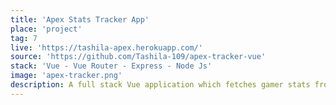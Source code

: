 ```yaml
---
title: 'Apex Stats Tracker App'
place: 'project'
tag: 7
live: 'https://tashila-apex.herokuapp.com/'
source: 'https://github.com/Tashila-109/apex-tracker-vue'
stack: 'Vue - Vue Router - Express - Node Js'
image: 'apex-tracker.png'
description: A full stack Vue application which fetches gamer stats from the tracker.gg API and displays information of the player on which ever platform they play. Vue router is used to handle the client side routing.
---
```


